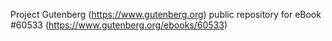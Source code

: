 Project Gutenberg (https://www.gutenberg.org) public repository for eBook #60533 (https://www.gutenberg.org/ebooks/60533)
